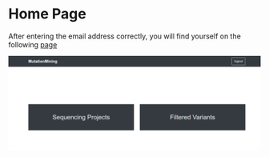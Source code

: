 # Home Page

After entering the email address correctly, you will find yourself on the following [page](https://mutationmining.usal.es/home)

![](../.gitbook/assets/main-page.png)
